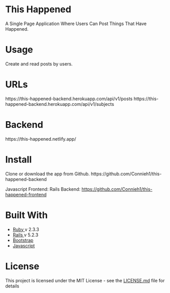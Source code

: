 <h1>This Happened</h1>
A Single Page Application Where Users Can Post Things That Have Happened.

<h1>Usage</h1>
Create and read posts by users.

<h1>URLs</h1>
https://this-happened-backend.herokuapp.com/api/v1/posts
https://this-happened-backend.herokuapp.com/api/v1/subjects

<h1>Backend</h1>
https://this-happened.netlify.app/

<h1>Install</h1>
Clone or download the app from Github. https://github.com/Connieh1/this-happened-backend

Javascript Frontend: Rails Backend: https://github.com/Connieh1/this-happened-frontend

<h1>Built With</h1>
<ul>
	<li>
		<a href="https://www.ruby-lang.org/en/"> Ruby </a> v 2.3.3
	</li>
	<li>
		<a href="https://github.com/rails/rails"> Rails </a> v 5.2.3
	</li>
	<li>
		<a href="https://getbootstrap.com/"> Bootstrap </a>
	</li>
  <li>
		<a href=""> Javascript </a>
	</li>

</ul>

<h1>License</h1>
This project is licensed under the MIT License - see the <a href="LICENSE.md">LICENSE.md</a> file for details
